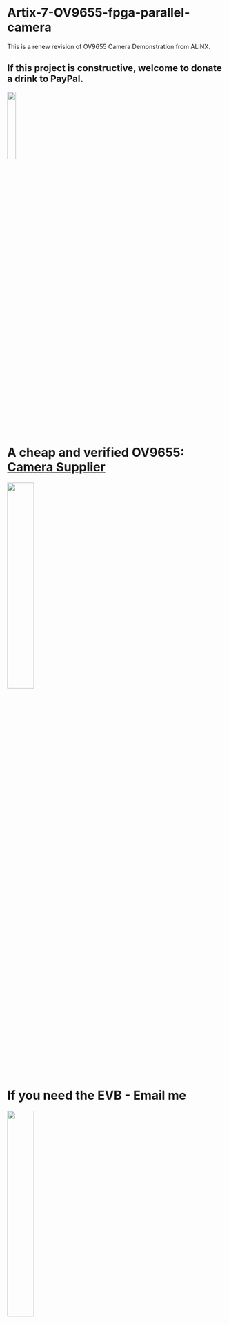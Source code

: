 # Artix-7-OV9655-fpga-parallel-camera

This is a renew revision of OV9655 Camera Demonstration from ALINX.

## If this project is constructive, welcome to donate a drink to PayPal.

<img src="https://github.com/briansune/FPGA-Camera-MIPI-DVP-Verilog/assets/29487339/75ccc568-4f17-48a1-b2af-20211f98896c" style="height:20%; width:20%">

# A cheap and verified OV9655: <a href="https://item.taobao.com/item.htm?_u=m10quk0k6bdf&id=749036660016&spm=a1z09.2.0.0.3f292e8dX3NAdv" target="_blank">Camera Supplier</a>

<img src="https://github.com/briansune/Artix-7-Parallel-OV9655/assets/29487339/038cc549-563d-48c7-a2b2-b65721f17a9b" style="height:35%; width:35%">

# If you need the EVB - Email me

<img src="https://github.com/briansune/Artix-7-Parallel-OV9655/assets/29487339/02935212-59cc-45d8-976e-a8a6c81b3b64" style="height:35%; width:35%">

### The EVB uses 1.8V VCore, 2.8V DVDD, and 3V3 IO. This is aligned with the ALINX board hw specifications.

<img src="https://github.com/briansune/Artix-7-Parallel-OV9655/assets/29487339/f2314736-8526-413e-8d13-57773e4eac66" style="height:35%; width:35%">


# Hardware Setup - OV9655 (EVB OV9655)

<img src="https://github.com/briansune/Artix-7-Parallel-OV9655/assets/29487339/d1091085-6b18-4cd6-b140-47f340c804f0" style="height:45%; width:45%">

## Preview

| Resolution | Preview |
|:---------------:|:----------------------------------------------------------------:|
| VGA - 640x480 | <img src="" style="height:45%; width:45%"> |

# Vivado Resources

<img src="">

The timing of one node is not met but this is normal as cross-clock-domain ignore is not set in XDC which can be include or use CDC library to remove such warning.
